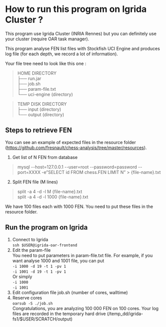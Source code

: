 How to run this program on Igrida Cluster ?
===================

This program use Igrida Cluster (INRIA Rennes) but you can definitely use your cluster (require OAR task manager).

This program analyse FEN list files with Stockfish UCI Engine and produces log file (for each depth, we record a lot of information).

Your file tree need to look like this one :
> HOME DIRECTORY<br/>
> ├── run.jar<br/>
> ├── job.sh<br/>
> ├── param-file.txt<br/>
> └── uci-engine (directory)<br/>

> TEMP DISK DIRECTORY<br/>
> ├── input (directory)<br/>
> └── output (directory)<br/>


## Steps to retrieve FEN ##

You can see an example of expected files in the resource folder (https://github.com/fresnault/chess-analysis/tree/master/resources).

 1. Get list of N FEN from database
> mysql --host=127.0.0.1 --user=root --password=password --port=XXXX -e”SELECT id FROM chess.FEN LIMIT N” > {file-name}.txt

 2. Split FEN file (M lines)
> split -a 4 -d -l M {file-name}.txt<br/>
> split -a 4 -d -l 1000 {file-name}.txt

We have 100 files each with 1000 FEN. You need to put these files in the resource folder.

## Run the program on Igrida ##

 1. Connect to Igrida<br/>
`ssh $USER@igrida-oar-frontend`<br/>
 2. Edit the param-file<br/>
You need to put parameters in param-file.txt file.
For example, if you want analyse 1000 and 1001 file, you can put<br/>
`-i 1000 -d 19 -t 1 -pv 1`<br/>
`-i 1001 -d 19 -t 1 -pv 1`<br/>
Or simply<br/>
`-i 1000`<br/>
`-i 1001`<br/>
 3. Edit configuration file job.sh (number of cores, walltime)<br/>
 4. Reserve cores<br/>
`oarsub -S ./job.sh`<br/>
Congratulations, you are analyzing 100 000 FEN on 100 cores.
Your log files are recorded in the temporary hard drive (/temp_dd/igrida-fs1/$USER/SCRATCH/output)
